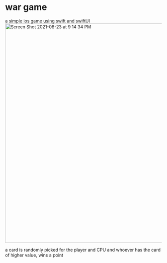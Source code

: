 # war game
a simple ios game using swift and swiftUI
<img width="707" alt="Screen Shot 2021-08-23 at 9 14 34 PM" src="https://user-images.githubusercontent.com/84868923/132082446-793af589-38ca-4b5d-a06a-d1239fa932f8.png">

a card is randomly picked for the player and CPU and whoever has the card of higher value, wins a point
